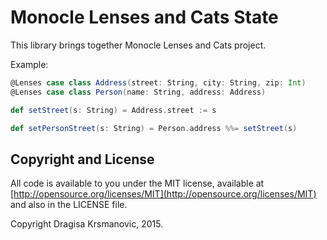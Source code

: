# Monocle Lenses and Cats State

This library brings together Monocle Lenses and Cats project.

Example:

```scala
@Lenses case class Address(street: String, city: String, zip: Int)
@Lenses case class Person(name: String, address: Address)

def setStreet(s: String) = Address.street := s

def setPersonStreet(s: String) = Person.address %%= setStreet(s)

```

## Copyright and License

All code is available to you under the MIT license, available at [http://opensource.org/licenses/MIT](http://opensource.org/licenses/MIT) and also
in the LICENSE file.

Copyright Dragisa Krsmanovic, 2015.
